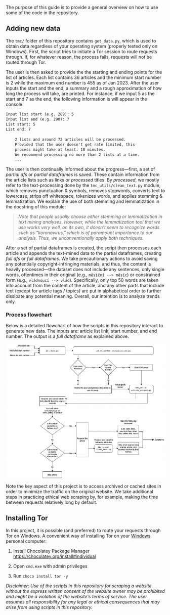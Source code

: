The purpose of this guide is to provide a general overview on how to use some of the code in the repository.

## Adding new data

The `tmc/` folder of this repository contains `get_data.py`, which is used to obtain data regardless of your operating system (properly tested only on Windows). First, the script tries to initiate a Tor session to route requests through. If, for whatever reason, the process fails, requests will not be routed through Tor. 

The user is then asked to provide the the starting and ending points for the list of articles. Each list contains 36 articles and the minimum start number is 2 while the maximum end number is 455 as of Jan 2023. After the user inputs the start and the end, a summary and a rough approximation of how long the process will take, are printed. For instance, if we input 5 as the start and 7 as the end, the following information is will appear in the console:

```
Input list start (e.g. 289): 5
Input list end (e.g. 290): 7
List start: 5 
List end: 7

    2 lists and around 72 articles will be processed.
    Provided that the user doesn't get rate limited, this
    process might take at least: 18 minutes.
    We recommend processing no more than 2 lists at a time.
    ...
```

The user is then continually informed about the progress—first, a set of *partial dfs* or *partial dataframes* is saved. These contain information from the article lists such as links or *processed* titles. By *processed*, we mostly refer to the text-processing done by the `tmc_utils/clean_text.py` module, which removes punctuation & symbols, removes stopwords, converts text to lowercase, strips off whitespace, tokenizes words, and applies stemming & lemmatization. We explain the use of both stemming and lemmatization in the docstring of this module:

> *Note that people usually choose either stemming or lemmatization in text mining analyses. However, while the lemmatization tool that we use works very well, on its own, it doesn't seem to recognize words such as "koronavirus," which is of paramount importance to our analysis. Thus, we unconventionally apply both techniques.*

After a set of partial dataframes is created, the script then processes each article and appends the text-mined data to the partial dataframes, creating *full dfs* or *full dataframes*. We take precautionary actions to avoid saving any potentially copyright-infringing materials, and thus, the content is heavily processed—the dataset does not include any sentences, only single words, oftentimes in their original (e.g., `měsíční --> měsíc`) or constrained form (e.g., `vládnoucí --> vlád`). Specifically, only top 50 words are taken into account from the content of the article, and any other parts that include text (except for article tags / topics) are put in alphabetical order to further dissipate any potential meaning. Overall, our intention is to analyze trends only.

### Process flowchart

Below is a detailed flowchart of how the scripts in this repository interact to generate new data. The inputs are: article list link, start number, and end number. The output is a *full dataframe* as explained above.

![diagram](how-to-guide.assets/diagram.jpg)

Note the key aspect of this project is to access archived or cached sites in order to minimize the traffic on the original website. We take additional steps in practicing ethical web scraping by, for example, making the time between requests relatively long by default.



## Installing Tor

In this project, it is possible (and preferred) to route your requests through Tor on Windows. A convenient way of installing Tor on your <u>Windows</u> personal computer:

1. Install Chocolatey Package Manager https://chocolatey.org/install#individual

2. Open `cmd.exe` with admin privileges

3. Run `choco install tor -y` 



*Disclaimer: Use of the scripts in this repository for scraping a website without the express written consent of the website owner may be prohibited and might be a violation of the website's terms of service. The user assumes all responsibility for any legal or ethical consequences that may arise from using scripts in this repository.*
